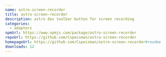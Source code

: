 ```yaml
---
name: astro-screen-recorder
title: astro-screen-recorder
description: astro dev toolbar button for screen recording
categories:
  - adapters
npmUrl: https://www.npmjs.com/package/astro-screen-recorder
repoUrl: https://github.com/Cspeisman/astro-screen-recorder
homepageUrl: https://github.com/Cspeisman/astro-screen-recorder#readme
downloads: 12
---
```

